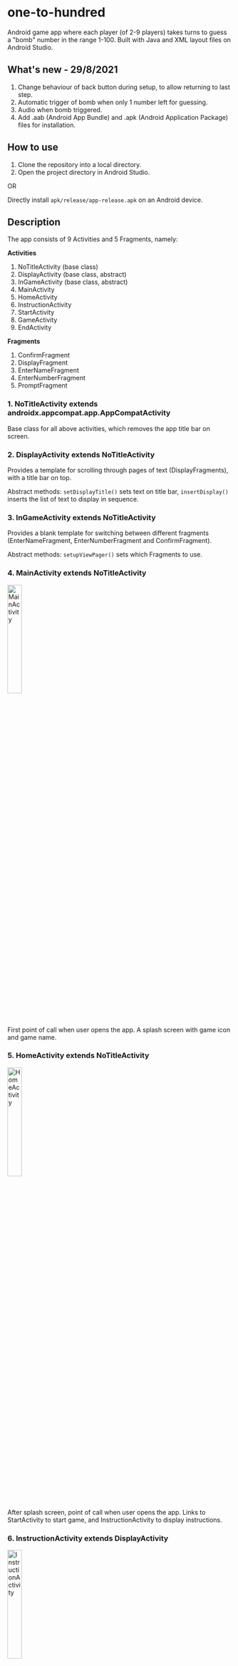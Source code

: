 # one-to-hundred
Android game app where each player (of 2-9 players) takes turns to guess a "bomb" number in the range 1-100. Built with Java and XML layout files on Android Studio.

## What's new - 29/8/2021
1. Change behaviour of back button during setup, to allow returning to last step.
2. Automatic trigger of bomb when only 1 number left for guessing.
3. Audio when bomb triggered.
4. Add .aab (Android App Bundle) and .apk (Android Application Package) files for installation.

## How to use
1. Clone the repository into a local directory.
2. Open the project directory in Android Studio.

OR

Directly install ```apk/release/app-release.apk``` on an Android device.

## Description
The app consists of 9 Activities and 5 Fragments, namely:

**Activities**
1. NoTitleActivity (base class)
2. DisplayActivity (base class, abstract)
3. InGameActivity (base class, abstract)
4. MainActivity
5. HomeActivity
6. InstructionActivity
7. StartActivity
8. GameActivity
9. EndActivity

**Fragments**
1. ConfirmFragment
2. DisplayFragment
3. EnterNameFragment
4. EnterNumberFragment
5. PromptFragment

### 1. NoTitleActivity extends androidx.appcompat.app.AppCompatActivity
Base class for all above activities, which removes the app title bar on screen.

### 2. DisplayActivity extends NoTitleActivity
Provides a template for scrolling through pages of text (DisplayFragments), with a title bar on top.

Abstract methods: ```setDisplayTitle()``` sets text on title bar, ```insertDisplay()``` inserts the list of text to display in sequence.

### 3. InGameActivity extends NoTitleActivity
Provides a blank template for switching between different fragments (EnterNameFragment, EnterNumberFragment and ConfirmFragment).

Abstract methods: ```setupViewPager()``` sets which Fragments to use.

### 4. MainActivity extends NoTitleActivity
<img src="https://github.com/adrielyeung/one-to-hundred/blob/main/images/main.PNG" alt="MainActivity" width="25%" height="25%">

First point of call when user opens the app. A splash screen with game icon and game name.

### 5. HomeActivity extends NoTitleActivity
<img src="https://github.com/adrielyeung/one-to-hundred/blob/main/images/home.PNG" alt="HomeActivity" width="25%" height="25%">

After splash screen, point of call when user opens the app. Links to StartActivity to start game, and InstructionActivity to display instructions.

### 6. InstructionActivity extends DisplayActivity
<img src="https://github.com/adrielyeung/one-to-hundred/blob/main/images/instruction.PNG" alt="InstructionActivity" width="25%" height="25%">

A FrameLayout where users can use back and forward buttons to scroll through the instructions.
The "back" button may be used to return to the MainActivity.

### 7. StartActivity extends InGameActivity
Here the 3 Fragments are used in a ViewPager for the setting up of the game:
1. EnterNumberFragment is displayed first, to set up the number of players.
<img src="https://github.com/adrielyeung/one-to-hundred/blob/main/images/start.PNG" alt="StartActivity - EnterNumberFragment" width="25%" height="25%">
2. ConfirmFragment is displayed to prompt confirmation.
<img src="https://github.com/adrielyeung/one-to-hundred/blob/main/images/confirm.PNG" alt="StartActivity - ConfirmFragment" width="25%" height="25%">
3. PromptFragment is displayed to prompt user to pass device to Judge, to start entering names.
<img src="https://github.com/adrielyeung/one-to-hundred/blob/main/images/prompt.PNG" alt="StartActivity - PromptFragment" width="25%" height="25%">
4. EnterNameFragment is displayed to allow each player to input their names, with a dialog to confirm afterwards.
<img src="https://github.com/adrielyeung/one-to-hundred/blob/main/images/name.PNG" alt="StartActivity - EnterNameFragment" width="25%" height="25%">
<img src="https://github.com/adrielyeung/one-to-hundred/blob/main/images/confirm_name_prompt.PNG" alt="StartActivity - EnterNameFragment Prompt" width="25%" height="25%">
The "back" button may be used to return to HomeActivity.

### 8. GameActivity extends InGameActivity
3 Fragments are used in a ViewPager:
1. EnterNumberFragment is displayed for the "Judge" to select the "bomb" number, and for each player to take turns guessing.
<img src="https://github.com/adrielyeung/one-to-hundred/blob/main/images/set_bomb.PNG" alt="GameActivity - EnterNumberFragment (Set up bomb)" width="25%" height="25%">
<img src="https://github.com/adrielyeung/one-to-hundred/blob/main/images/game.PNG" alt="GameActivity - EnterNumberFragment (In Game)" width="25%" height="25%">
2. ConfirmFragment is displayed to prompt confirmation.

3. PromptFragment is displayed to prompt user to pass device to next player.

The "back" button may be used to return to HomeActivity.

### 9. EndActivity extends NoTitleActivity
This is triggered when (1) a player guesses the "bomb" number,

<img src="https://github.com/adrielyeung/one-to-hundred/blob/main/images/end.PNG" alt="EndActivity" width="25%" height="25%">

or when (2) a player is forced to trigger the bomb since there is only 1 number left for guessing.

<img src="https://github.com/adrielyeung/one-to-hundred/blob/main/images/end_forced.PNG" alt="EndActivity" width="25%" height="25%">

## Future developments
1. Add a progress bar to show how close to triggering bomb (probability).
2. Allow saving of user names and scores.
3. Sign in to account and play with players on other devices.
